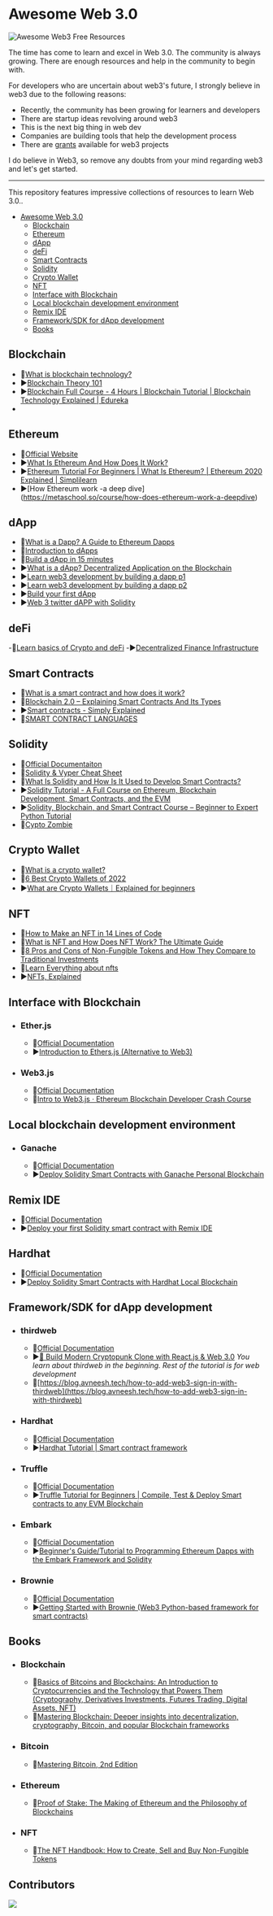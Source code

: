 # Awesome Web 3.0

![Awesome Web3 Free Resources](https://user-images.githubusercontent.com/67496096/167166978-7e49d114-8d84-4f76-a1f4-0d3d304b9439.png)

The time has come to learn and excel in Web 3.0. The community is always growing. There are enough resources and help in the community to begin with.

For developers who are uncertain about web3's future, I strongly believe in web3 due to the following reasons:
- Recently, the community has been growing for learners and developers
- There are startup ideas revolving around web3
- This is the next big thing in web dev
- Companies are building tools that help the development process
- There are [grants](https://twitter.com/VittoStack/status/1491007572769488901) available for web3 projects
  
I do believe in Web3, so remove any doubts from your mind regarding web3 and let's get started.

---

This repository features impressive collections of resources to learn Web 3.0..

- [Awesome Web 3.0](#awesome-web-30)
  - [Blockchain](#blockchain)
  - [Ethereum](#ethereum)
  - [dApp](#dapp)
  - [deFi](#deFi)
  - [Smart Contracts](#smart-contracts)
  - [Solidity](#solidity)
  - [Crypto Wallet](#crypto-wallet)
  - [NFT](#nft)
  - [Interface with Blockchain](#interface-with-blockchain)
  - [Local blockchain development environment](#local-blockchain-development-environment)
  - [Remix IDE](#remix-ide)
  - [Framework/SDK for dApp development](#frameworksdk-for-dapp-development)
  - [Books](#books)

## Blockchain

- 📄[What is blockchain technology?](https://www.ibm.com/in-en/topics/what-is-blockchain)
- ▶️[Blockchain Theory 101](https://www.udemy.com/course/blockchain-theory-101/)
- ▶️[Blockchain Full Course - 4 Hours | Blockchain Tutorial | Blockchain Technology Explained | Edureka](https://www.youtube.com/watch?v=QCvL-DWcojc&t=7471s)
- 

## Ethereum
- 📄[Official Website](https://ethereum.org/en/)
- ▶️[What Is Ethereum And How Does It Work?](https://www.forbes.com/advisor/investing/what-is-ethereum-ether/)
- ▶️[Ethereum Tutorial For Beginners | What Is Ethereum? | Ethereum 2020 Explained | Simplilearn](https://www.youtube.com/watch?v=uneCaqD6Etk)
- ▶️[How Ethereum work -a deep dive] (https://metaschool.so/course/how-does-ethereum-work-a-deepdive)


## dApp
- 📄[What is a Dapp? A Guide to Ethereum Dapps](https://freecodecamp.org/news/what-is-a-dapp-a-guide-to-ethereum-dapps/)
- 📄[Introduction to dApps](https://ethereum.org/en/developers/docs/dapps/) 
- 📄[Build a dApp in 15 minutes](https://docs.elrond.com/developers/tutorials/your-first-dapp/) 
- ▶️[What is a dApp? Decentralized Application on the Blockchain](https://www.youtube.com/watch?v=F50OrwV6Uk8)
- ▶️[Learn web3 development by building a dapp p1](https://www.youtube.com/watch?v=QkmXFCBSHgs)
- ▶️[Learn web3 development by building a dapp p2](https://www.youtube.com/watch?v=A0B13zKVhPE&t=4s) 
- ▶️[Build your first dApp](https://www.youtube.com/watch?v=aqxAWLi6UMA)
- ▶️[Web 3 twitter dAPP with Solidity](https://metaschool.so/course/build-your-own-web3-twitter-dapp-with-solidity)


## deFi
-📄[Learn basics of Crypto and deFi](https://academy.stakedao.org/)
-▶️[Decentralized Finance Infrastructure](https://www.coursera.org/learn/decentralized-finance-infrastructure-duke)

## Smart Contracts
- 📄[What is a smart contract and how does it work?](https://searchcompliance.techtarget.com/definition/smart-contract)
- 📄[Blockchain 2.0 – Explaining Smart Contracts And Its Types](https://ostechnix.com/blockchain-2-0-explaining-smart-contracts-and-its-types/)
- ▶️[Smart contracts - Simply Explained](https://www.youtube.com/watch?v=ZE2HxTmxfrI&t)
- 📄[SMART CONTRACT LANGUAGES](https://ethereum.org/en/developers/docs/smart-contracts/languages/)

## Solidity
- 📄[Official Documentaiton](https://docs.soliditylang.org/en/v0.8.11/)
- 📄[Solidity & Vyper Cheat Sheet](https://reference.auditless.com/cheatsheet/)
- 📄[What Is Solidity and How Is It Used to Develop Smart Contracts?](https://www.makeuseof.com/what-is-solidity/)
- ▶️[Solidity Tutorial - A Full Course on Ethereum, Blockchain Development, Smart Contracts, and the EVM](https://www.youtube.com/watch?v=ipwxYa-F1uY)
- ▶️[Solidity, Blockchain, and Smart Contract Course – Beginner to Expert Python Tutorial](https://www.youtube.com/watch?v=M576WGiDBdQ)
- 📄[Cypto Zombie](https://cryptozombies.io/)

## Crypto Wallet

- 📄[What is a crypto wallet?](https://www.coinbase.com/learn/crypto-basics/what-is-a-crypto-wallet)
- 📄[6 Best Crypto Wallets of 2022](https://money.com/best-crypto-wallets/)
- ▶️[What are Crypto Wallets｜Explained for beginners](https://www.youtube.com/watch?v=d8IBpfs9bf4)

## NFT

- 📄[How to Make an NFT in 14 Lines of Code](https://www.freecodecamp.org/news/how-to-make-an-nft/)
- 📄[What is NFT and How Does NFT Work? The Ultimate Guide](https://www.simplilearn.com/tutorials/blockchain-tutorial)
- 📄[8 Pros and Cons of Non-Fungible Tokens and How They Compare to Traditional Investments](https://www.annuity.org/2022/01/14/from-the-experts-8-pros-and-cons-of-nfts/)
-  📄[Learn Everything about nfts](https://metaschool.so/course/learn-everything-about-nfts)
-  ▶️[NFTs, Explained](https://www.youtube.com/watch?v=Oz9zw7-_vhM)

## Interface with Blockchain

- ### Ether.js
    - 📄[Official Documentation](https://docs.ethers.io/v5/)
    - ▶️[Introduction to Ethers.js (Alternative to Web3)](https://www.youtube.com/watch?v=cqdAQK7WOlE)

- ### Web3.js
    - 📄[Official Documentation](https://web3js.readthedocs.io/en/v1.7.0/)
    - 📄[Intro to Web3.js · Ethereum Blockchain Developer Crash Course](https://www.dappuniversity.com/articles/web3-js-intro)
  

## Local blockchain development environment

- ### Ganache
    - 📄[Official Documentation](https://trufflesuite.com/docs/ganache/)
    - ▶️[Deploy Solidity Smart Contracts with Ganache Personal Blockchain](https://www.youtube.com/watch?v=UnNPv6zEbwc)

## Remix IDE
- 📄[Official Documentation](https://remix-ide.readthedocs.io/en/latest/)
- ▶️[Deploy your first Solidity smart contract with Remix IDE](https://www.youtube.com/watch?v=bZKVfXmzRDw)

## Hardhat
  - 📄[Official Documentation](https://hardhat.org/docs)
  - ▶️[Deploy Solidity Smart Contracts with Hardhat Local Blockchain](https://www.youtube.com/watch?v=GBc3lBrXEBo)

## Framework/SDK for dApp development

- ### thirdweb
  - 📄[Official Documentation](https://portal.thirdweb.com/learn)
  - ▶️[🔴 Build Modern Cryptopunk Clone with React.js & Web 3.0](https://www.youtube.com/watch?v=hhZtiytNaBQ&t=6622s)
*You learn about thirdweb in the beginning. Rest of the tutorial is for web development*
  - 📄[https://blog.avneesh.tech/how-to-add-web3-sign-in-with-thirdweb](https://blog.avneesh.tech/how-to-add-web3-sign-in-with-thirdweb)

- ### Hardhat
    - 📄[Official Documentation](https://hardhat.org/getting-started/)
    - ▶️[Hardhat Tutorial | Smart contract framework](https://www.youtube.com/watch?v=9Qpi80dQsGU)

- ### Truffle
    - 📄[Official Documentation](https://trufflesuite.com/docs/index.html)
    - ▶️[Truffle Tutorial for Beginners | Compile, Test & Deploy Smart contracts to any EVM Blockchain
](https://www.youtube.com/watch?v=62f757RVEvU)

- ### Embark
    - 📄[Official Documentation](https://framework.embarklabs.io/docs/index.html)
    - ▶️[Beginner's Guide/Tutorial to Programming Ethereum Dapps with the Embark Framework and Solidity](https://www.youtube.com/watch?v=D6l3dR5GnMc)

- ### Brownie
    - 📄[Official Documentation](https://eth-brownie.readthedocs.io/en/stable/)
    - ▶️[Getting Started with Brownie (Web3 Python-based framework for smart contracts)](https://www.youtube.com/watch?v=iWU8YlxYTeE)

## Books

- ### Blockchain

  - 📖[Basics of Bitcoins and Blockchains: An Introduction to Cryptocurrencies and the Technology that Powers Them (Cryptography, Derivatives Investments, Futures Trading, Digital Assets, NFT)](https://www.amazon.de/Basics-Bitcoins-Blockchains-Antony-Lewis/dp/1633538001) 
  - 📖[Mastering Blockchain: Deeper insights into decentralization, cryptography, Bitcoin, and popular Blockchain frameworks](https://www.amazon.in/Mastering-Blockchain-Imran-Bashir/dp/1787125440/ref=asc_df_1787125440/?tag=googleshopmob-21&linkCode=df0&hvadid=397107866819&hvpos=&hvnetw=g&hvrand=17502172973431619783&hvpone=&hvptwo=&hvqmt=&hvdev=m&hvdvcmdl=&hvlocint=&hvlocphy=1007828&hvtargid=pla-315141247886&psc=1&ext_vrnc=hi) 
  
- ### Bitcoin
  - 📖[Mastering Bitcoin, 2nd Edition](https://www.oreilly.com/library/view/mastering-bitcoin-2nd/9781491954379/)

- ### Ethereum

  - 📖[Proof of Stake: The Making of Ethereum and the Philosophy of Blockchains](https://proofofstake.gitcoin.co/) 

- ### NFT

    - 📖[The NFT Handbook: How to Create, Sell and Buy Non-Fungible Tokens](https://thenfthandbook.com/) 

## Contributors

<a href="https://github.com/surajondev/awesome-web3.0/graphs/contributors">
  <img src="https://contrib.rocks/image?repo=surajondev/awesome-web3.0" />
</a>
